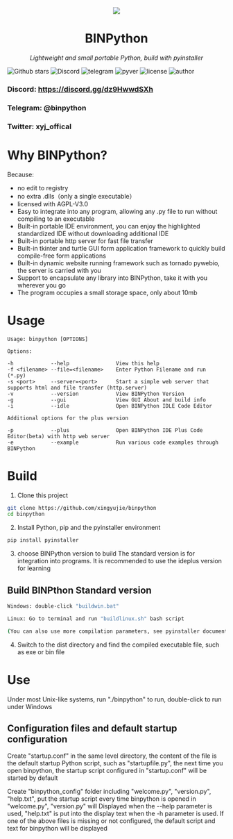 <div align=center><img src="py.ico" width="  "></div>
<h1 align="center" name="binpython">BINPython</h1>
<p align="center">
    <em>Lightweight and small portable Python, build with pyinstaller
</em>
</p>
<p align="center">

![Github stars](https://img.shields.io/github/stars/xingyujie/binpython.svg)
![Discord](https://img.shields.io/badge/Discord-https://discord.gg/dz9HwwdSXh-green)
![telegram](https://img.shields.io/badge/Telegram-@binpython-blue)
![pyver](https://img.shields.io/badge/PythonVersion->3.5-green)
![license](https://img.shields.io/badge/LICENSE-AGPL--3.0-brightgreen)
![author](https://img.shields.io/badge/Author-xingyujie-orange)
### Discord: https://discord.gg/dz9HwwdSXh
### Telegram: @binpython
### Twitter: xyj_offical
# Why BINPython?

Because:  
* no edit to registry  
* no extra .dlls（only a single executable）  
* licensed with AGPL-V3.0  
* Easy to integrate into any program, allowing any .py file to run without compiling to an executable  
* Built-in portable IDE environment, you can enjoy the highlighted standardized IDE without downloading additional IDE 
* Built-in portable http server for fast file transfer 
* Built-in tkinter and turtle GUI form application framework to quickly build compile-free form applications 
* Built-in dynamic website running framework such as tornado pywebio, the server is carried with you 
* Support to encapsulate any library into BINPython, take it with you wherever you go 
* The program occupies a small storage space, only about 10mb
# Usage
```
Usage: binpython [OPTIONS]

Options:

-h            --help               View this help
-f <filename> --file=<filename>    Enter Python Filename and run (*.py)
-s <port>     --server=<port>      Start a simple web server that supports html and file transfer (http.server)
-v            --version            View BINPython Version
-g            --gui                View GUI About and build info
-i            --idle               Open BINPython IDLE Code Editor

Additional options for the plus version

-p            --plus               Open BINPython IDE Plus Code Editor(beta) with http web server
-e            --example            Run various code examples through BINPython
```
# Build

1. Clone this project
```bash
git clone https://github.com/xingyujie/binpython
cd binpython
```
2. Install Python, pip and the pyinstaller environment
```bash
pip install pyinstaller
```
3. choose BINPython version to build
The standard version is for integration into programs.  It is recommended to use the ideplus version for learning 

## Build BINPthon Standard version
```bash
Windows: double-click "buildwin.bat" 

Linux: Go to terminal and run "buildlinux.sh" bash script 

(You can also use more compilation parameters, see pyinstaller documentation for details) 
```

4. Switch to the dist directory and find the compiled executable file, such as exe or bin file 
# Use
Under most Unix-like systems, run "./binpython" to run, double-click to run under Windows

## Configuration files and default startup configuration

Create "startup.conf" in the same level directory, the content of the file is the default startup Python script, such as "startupfile.py", the next time you open binpython, the startup script configured in "startup.conf" will be started by default 

Create "binpython_config" folder including "welcome.py", "version.py", "help.txt", put the startup script every time binpython is opened in "welcome.py", "version.py" will  Displayed when the --help parameter is used, "help.txt" is put into the display text when the -h parameter is used.  If one of the above files is missing or not configured, the default script and text for binpython will be displayed 
